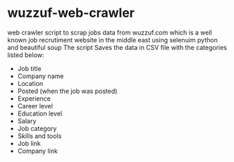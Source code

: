 # wuzzuf-web-crawler

web crawler script to scrap jobs data from wuzzuf.com which is a well known job recrutiment website in the middle east 
using selenuim python and beautiful soup 
The script Saves the data in CSV file with the  categories listed below:
   - Job title 
   - Company name 
   - Location
   - Posted (when the job was posted)
   - Experience
   - Career level 
   - Education level
   - Salary
   - Job category 
   - Skills and tools 
   - Job link 
   - Company link




